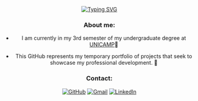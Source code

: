 <center> 

[![Typing SVG](https://readme-typing-svg.demolab.com?font=Fira+Code&pause=1000&width=435&lines=Hey!+I'm+Leonardo+B.+Schroeder)](https://git.io/typing-svg)

### About me:

- I am currently in my 3rd semester of my undergraduate degree at [UNICAMP](https://www.topuniversities.com/universities/universidade-estadual-de-campinas-unicamp)🥇

- This GitHub represents my temporary portfolio of projects that seek to showcase my professional development. 🚀

### Contact:

[![GitHub](https://img.shields.io/badge/GitHub-100000?style=for-the-badge&logo=github&logoColor=white)](https://github.com/Leonardo-Schroeder) [![Gmail](https://img.shields.io/badge/Gmail-D14836?style=for-the-badge&logo=gmail&logoColor=white)](leonardo.schroeder02@gmail.com) [![LinkedIn](https://img.shields.io/badge/LinkedIn-0077B5?style=for-the-badge&logo=linkedin&logoColor=white)](https://www.linkedin.com/feed/)

</center>
